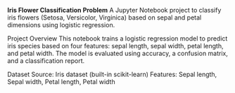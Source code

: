 ****Iris Flower Classification Problem****
A Jupyter Notebook project to classify iris flowers (Setosa, Versicolor, Virginica) based on sepal and petal dimensions using logistic regression.

Project Overview
This notebook trains a logistic regression model to predict iris species based on four features: sepal length, sepal width, petal length, and petal width. The model is evaluated using accuracy, a confusion matrix, and a classification report.

Dataset
Source: Iris dataset (built-in scikit-learn)
Features: Sepal length, Sepal width, Petal length, Petal width
